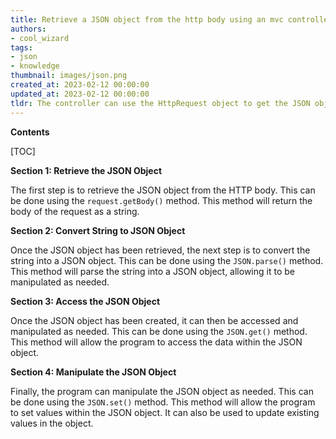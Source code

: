 ```yaml
---
title: Retrieve a JSON object from the http body using an mvc controller
authors:
- cool_wizard
tags:
- json
- knowledge
thumbnail: images/json.png
created_at: 2023-02-12 00:00:00
updated_at: 2023-02-12 00:00:00
tldr: The controller can use the HttpRequest object to get the JSON object from the HTTP body.
---
```


**Contents**

[TOC]

**Section 1: Retrieve the JSON Object**

The first step is to retrieve the JSON object from the HTTP body. This can be done using the `request.getBody()` method. This method will return the body of the request as a string.

**Section 2: Convert String to JSON Object**

Once the JSON object has been retrieved, the next step is to convert the string into a JSON object. This can be done using the `JSON.parse()` method. This method will parse the string into a JSON object, allowing it to be manipulated as needed.

**Section 3: Access the JSON Object**

Once the JSON object has been created, it can then be accessed and manipulated as needed. This can be done using the `JSON.get()` method. This method will allow the program to access the data within the JSON object.

**Section 4: Manipulate the JSON Object**

Finally, the program can manipulate the JSON object as needed. This can be done using the `JSON.set()` method. This method will allow the program to set values within the JSON object. It can also be used to update existing values in the object.

